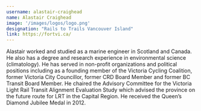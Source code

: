 ```yaml
---
username: alastair-craighead
name: Alastair Craighead
image: '/images/logos/logo.png'
designation: "Rails to Trails Vancouver Island"
link: https://fortvi.ca/ 
---
```


Alastair worked and studied as a marine engineer in Scotland and Canada. He also has a degree and research experience in environmental science (climatology). He has served in non-profit organizations and political positions including as a founding member of the Victoria Cycling Coalition, former Victoria City Councillor, former CRD Board Member and former BC Transit Board Member. He chaired the Advisory Committee for the Victoria Light Rail Transit Alignment Evaluation Study which advised the province on the future route for LRT in the Capital Region. He received the Queen’s Diamond Jubilee Medal in 2012. 